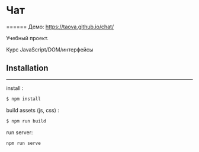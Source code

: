 # Чат
======
Демо: https://taova.github.io/chat/

Учебный проект. 

Курс JavaScript/DOM/интерфейсы

## Installation
------

install :
```bash
$ npm install 
```

build assets (js, css) :
```bash
$ npm run build
```

run server:
```bash
npm run serve
```